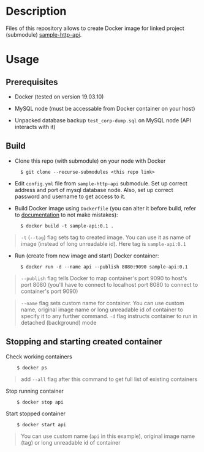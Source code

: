 # Description

Files of this repository allows to create Docker image for linked project 
(submodule) [sample-http-api](https://github.com/Trofogol/sample-http-api).

# Usage

## Prerequisites

- Docker (tested on version 19.03.10)

- MySQL node (must be accessable from Docker container on your host)

- Unpacked database backup `test_corp-dump.sql` on MySQL node (API 
interacts with it)

## Build

- Clone this repo (with submodule) on your node with Docker

        $ git clone --recurse-submodules <this repo link>

- Edit `config.yml` file from `sample-http-api` submodule. Set up correct address 
and port of mysql database node. Also, set up correct password and username to get 
access to it.

- Build Docker image using `Dockerfile` (you can alter it before build, 
refer to [documentation](https://docs.docker.com/engine/reference/builder/) 
to not make mistakes):

        $ docker build -t sample-api:0.1 .

> `-t` (`--tag`) flag sets tag to created image. You can use it as name of image 
(instead of long unreadable id). Here tag is `sample-api:0.1`

- Run (create from new image and start) Docker container:

        $ docker run -d --name api --publish 8080:9090 sample-api:0.1

> `--publish` flag tells Docker to map container's port 9090 to host's port 8080
(you'll have to connect to localhost port 8080 to connect to container's port 9090)

> `--name` flag sets custom name for container. You can use custom name, 
original image name or long unreadable id of container to specify it to any 
further command. `-d` flag instructs container to run in detached (background) 
mode

## Stopping and starting created container

Check working containers

        $ docker ps

> add `--all` flag after this command to get full list of existing containers

Stop running container

        $ docker stop api

Start stopped container

        $ docker start api

> You can use custom name (`api` in this example), original image name (tag) or long unreadable id of 
container
